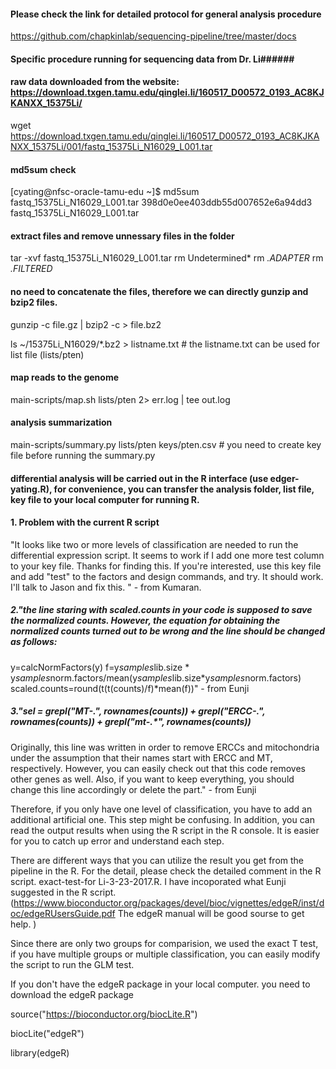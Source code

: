 #### Please check the link for detailed protocol for general analysis procedure #####

https://github.com/chapkinlab/sequencing-pipeline/tree/master/docs

#### Specific procedure running for sequencing data from Dr. Li######

####  raw data downloaded from the website: https://download.txgen.tamu.edu/qinglei.li/160517_D00572_0193_AC8KJKANXX_15375Li/
    
wget https://download.txgen.tamu.edu/qinglei.li/160517_D00572_0193_AC8KJKANXX_15375Li/001/fastq_15375Li_N16029_L001.tar

#### md5sum check 
[cyating@nfsc-oracle-tamu-edu ~]$ md5sum fastq_15375Li_N16029_L001.tar
398d0e0ee403ddb55d007652e6a94dd3  fastq_15375Li_N16029_L001.tar

####  extract files and remove unnessary files in the folder
tar -xvf fastq_15375Li_N16029_L001.tar
rm Undetermined*
rm *.ADAPTER*
rm *.FILTERED*

#### no need to concatenate the files, therefore we can directly gunzip and bzip2 files. 
gunzip -c file.gz | bzip2 -c > file.bz2

ls ~/15375Li_N16029/*.bz2 > listname.txt  # the listname.txt can be used for list file (lists/pten)

#### map reads to the genome
main-scripts/map.sh lists/pten 2> err.log | tee out.log

#### analysis summarization
main-scripts/summary.py lists/pten keys/pten.csv #  you need to create key file before running the summary.py

#### differential analysis will be carried out in the R interface (use edger-yating.R), for convenience, you can transfer the analysis folder, list file, key file to your local computer for running R.

#### 1.  Problem with the current R script
 "It looks like two or more levels of classification are needed to run the differential expression script. It seems to work if I add one more test column to your key file. Thanks for finding this. If you're interested, use this key file and add "test" to the factors and design commands, and try. It should work. I'll talk to Jason and fix this. " - from Kumaran. 

##### 2."the line staring with scaled.counts in your code is supposed to save the normalized counts. However, the equation for obtaining the normalized counts turned out to be wrong and the line should be changed as follows:
y=calcNormFactors(y)
f=y$samples$lib.size * y$samples$norm.factors/mean(y$samples$lib.size*y$samples$norm.factors)
scaled.counts=round(t(t(counts)/f)*mean(f))" - from Eunji

##### 3."sel = grepl("MT-.*", rownames(counts)) + grepl("ERCC-.*", rownames(counts)) + grepl("mt-.*", rownames(counts))
Originally, this line was written in order to remove ERCCs and mitochondria under the assumption that their names start with ERCC and MT, respectively. However, you can easily check out that this code removes other genes as well. Also, if you want to keep everything, you should change this line accordingly or delete the part." - from Eunji

Therefore, if you only have one level of classification, you have to add an additional artificial one. This step might be confusing. 
In addition, you can read the output results when using the R script in the R console. It is easier for you to catch up error and understand each step. 

There are different ways that you can utilize the result you get from the pipeline  in the R. For the detail, please check the detailed comment in the R script. exact-test-for Li-3-23-2017.R. I have incoporated what Eunji suggested in the R script. 
(https://www.bioconductor.org/packages/devel/bioc/vignettes/edgeR/inst/doc/edgeRUsersGuide.pdf  The edgeR manual will be good sourse to get help. )

Since there are only two groups for comparision, we used the exact T test, if you have multiple groups or multiple classification, you can easily modify the script to run the GLM test.



If you don't have the edgeR package in your local computer. you need to download the edgeR package

source("https://bioconductor.org/biocLite.R")

biocLite("edgeR")

library(edgeR)


 
